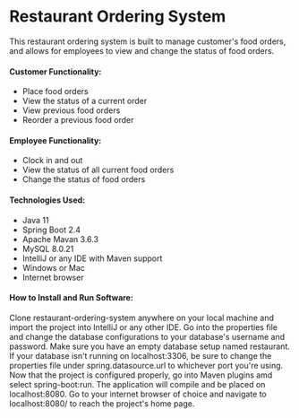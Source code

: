 # Restaurant Ordering System

This restaurant ordering system is built to manage customer's food orders, and allows for employees to view and change the status of food orders. <br>

#### Customer Functionality: 
* Place food orders 
* View the status of a current order 
* View previous food orders
* Reorder a previous food order

#### Employee Functionality:
* Clock in and out
* View the status of all current food orders
* Change the status of food orders 

#### Technologies Used:
* Java 11
* Spring Boot 2.4
* Apache Mavan 3.6.3
* MySQL 8.0.21
* IntelliJ or any IDE with Maven support
* Windows or Mac
* Internet browser

#### How to Install and Run Software:
Clone restaurant-ordering-system anywhere on your local machine and import the project into IntelliJ or any other IDE. Go into the properties file and change the database configurations to your database's username and password. Make sure you have an empty database setup named restaurant. If your database isn't running on localhost:3306, be sure to change the properties file under spring.datasource.url to whichever port you're using. Now that the project is configured properly, go into Maven plugins amd select spring-boot:run. The application will compile and be placed on localhost:8080. Go to your internet browser of choice and navigate to localhost:8080/ to reach the project's home page.
